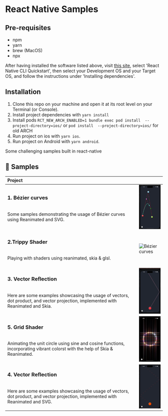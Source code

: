 # React Native  Samples
## Pre-requisites

- npm
- yarn
- brew (MacOS)
- npx

After having installed the software listed above, visit 
[this site](https://reactnative.dev/docs/environment-setup), select 'React 
Native CLI Quickstart', then select your Development OS and your Target OS, and 
follow the instructions under 'Installing dependencies'.

## Installation

1. Clone this repo on your machine and open it at its root level on your 
Terminal (or Console).
2. Install project dependencies with `yarn install`
3. Install pods `RCT_NEW_ARCH_ENABLED=1 bundle exec pod install  --project-directory=ios/` or `pod install  --project-directory=ios/` for old ARCH
4. Run project on ios with `yarn ios`.
5. Run project on Android  with `yarn android`.

Some challenging samples built in react-native

## 🚀 Samples
| Project | |
| :--- | --- |
| <h3>1. Bézier curves</h3><br>Some samples demonstrating the usage of Bézier curves using Reanimated and SVG.<br><br> | <img alt="Bézier curves" src="./src/assets/demo/bazier.gif" width="100"></a> |
| <h3>2.Trippy Shader</h3><br>Playing with shaders using reanimated, skia & glsl.<br><br> | <img alt="Bézier curves" src="./src/assets/demo/shader.gif" width="100"></a> |
| <h3>3. Vector Reflection</h3><br>Here are some examples showcasing the usage of vectors, dot product, and vector projection, implemented with Reanimated and Skia.<br><br> | <img alt="Reflection curves." src="./src/assets/demo/skiaReflection.gif" width="100"></a> |
| <h3>5. Grid Shader</h3><br>Animating the unit circle using sine and cosine functions, incorporating vibrant colorst with the help of Skia & Reanimated.<br><br> | <img alt="Unit Circle." src="./src/assets/demo/unitCircle.gif" width="100"></a> |
| <h3>4. Vector Reflection</h3><br>Here are some examples showcasing the usage of vectors, dot product, and vector projection, implemented with Reanimated and SVG.<br><br> | <img alt="Reflection curves" src="./src/assets/demo/reflection.gif" width="100"></a> |